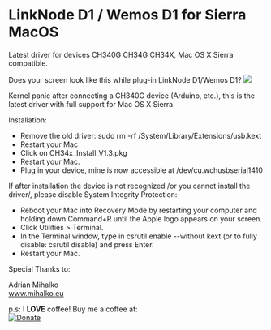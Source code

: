 LinkNode D1 / Wemos D1 for Sierra MacOS
=========================================

Latest driver for devices CH340G CH34G CH34X, Mac OS X Sierra compatible.

Does your screen look like this while plug-in LinkNode D1/Wemos D1?
<img src=http://osxbook.com/book/bonus/chapter5/panic/images/panic_2.jpg>


Kernel panic after connecting a CH340G device (Arduino, etc.), this is the latest driver with full support for Mac OS X Sierra.

Installation:

* Remove the old driver: sudo rm -rf /System/Library/Extensions/usb.kext
*  Restart your Mac
*  Click on CH34x_Install_V1.3.pkg
*  Restart your Mac.
*  Plug in your device, mine is now accessible at /dev/cu.wchusbserial1410

If after installation the device is not recognized /or you cannot install the driver/, please disable System Integrity Protection:

*  Reboot your Mac into Recovery Mode by restarting your computer and holding down Command+R until the Apple logo appears on your screen.
*  Click Utilities > Terminal.
*  In the Terminal window, type in csrutil enable --without kext (or to fully disable: csrutil disable) and press Enter.
*  Restart your Mac.

Special Thanks to:

Adrian Mihalko  
www.mihalko.eu

p.s:
I **LOVE** coffee! Buy me a coffee at:   
[![Donate](https://img.shields.io/badge/Donate-PayPal-green.svg)](https://www.paypal.com/cgi-bin/webscr?cmd=_donations&business=adriankoooo%40gmail%2ecom&lc=SK&item_name=Adrian%20Mihalko&currency_code=EUR&bn=PP%2dDonationsBF%3abtn_donateCC_LG%2egif%3aNonHosted)
